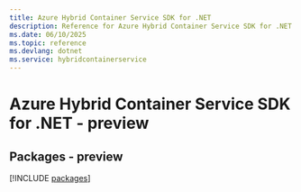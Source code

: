 ```yaml
---
title: Azure Hybrid Container Service SDK for .NET
description: Reference for Azure Hybrid Container Service SDK for .NET
ms.date: 06/10/2025
ms.topic: reference
ms.devlang: dotnet
ms.service: hybridcontainerservice
---
```

# Azure Hybrid Container Service SDK for .NET - preview
## Packages - preview
[!INCLUDE [packages](hybrid-container-service-index.md)]